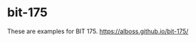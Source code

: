# bit-175
These are examples for BIT 175.
<a href="https://alboss.github.io/bit-175/">https://alboss.github.io/bit-175/</a>
